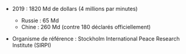 - 2019 : 1820 Md de dollars (4 millions par minutes)
	- Russie : 65 Md
	- Chine : 260 Md (contre 180 déclarés officiellement)

- Organisme de référence : Stockholm International Peace Research Institute (SIRPI)